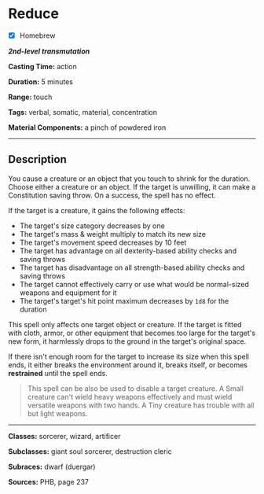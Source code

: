 # Reduce

- [x] Homebrew

***2nd-level transmutation***

**Casting Time:** action

**Duration:** 5 minutes

**Range:** touch

**Tags:** verbal, somatic, material, concentration

**Material Components:** a pinch of powdered iron

---

## Description
You cause a creature or an object that you touch to shrink for the duration. Choose either a creature or an object. If the target is unwilling, it can make a Constitution saving throw. On a success, the spell has no effect.

If the target is a creature, it gains the following effects:
- The target's size category decreases by one
- The target's mass & weight multiply to match its new size
- The target's movement speed decreases by 10 feet
- The target has advantage on all dexterity-based ability checks and saving throws
- The target has disadvantage on all strength-based ability checks and saving throws
- The target cannot effectively carry or use what would be normal-sized weapons and equipment for it
- The target's target's hit point maximum decreases by `1d8` for the duration

This spell only affects one target object or creature. If the target is fitted with cloth, armor, or other equipment that becomes too large for the target's new form, it harmlessly drops to the ground in the target's original space.

If there isn't enough room for the target to increase its size when this spell ends, it either breaks the environment around it, breaks itself, or becomes **restrained** until the spell ends.

> This spell can be also be used to disable a target creature. A Small creature can't wield heavy weapons effectively and must wield versatile weapons with two hands. A Tiny creature has trouble with all but light weapons.

---

**Classes:** sorcerer, wizard, artificer

**Subclasses:** giant soul sorcerer, destruction cleric

**Subraces:** dwarf (duergar)

**Sources:** PHB, page 237
